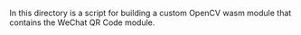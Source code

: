In this directory is a script for building a custom OpenCV wasm module that contains the WeChat QR Code module.
